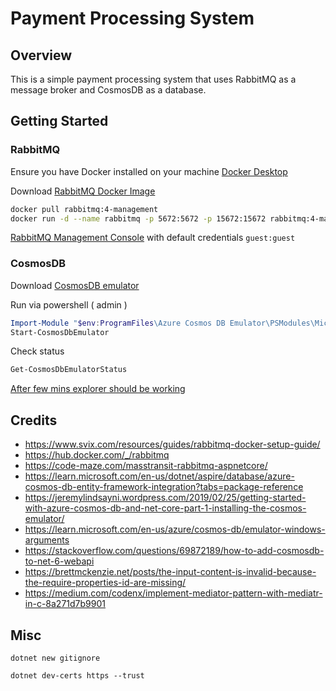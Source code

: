 # Payment Processing System

## Overview

This is a simple payment processing system that uses RabbitMQ as a message broker and CosmosDB as a database.

## Getting Started

### RabbitMQ

Ensure you have Docker installed on your machine [Docker Desktop](https://www.docker.com/products/docker-desktop)

Download [RabbitMQ Docker Image](https://hub.docker.com/_/rabbitmq)

```bash
docker pull rabbitmq:4-management
docker run -d --name rabbitmq -p 5672:5672 -p 15672:15672 rabbitmq:4-management
```

[RabbitMQ Management Console](http://localhost:15672) with default credentials `guest:guest`

### CosmosDB

Download [CosmosDB emulator](https://aka.ms/cosmosdb-emulator)

Run via powershell ( admin )

```ps1
Import-Module "$env:ProgramFiles\Azure Cosmos DB Emulator\PSModules\Microsoft.Azure.CosmosDB.Emulator"
Start-CosmosDbEmulator
```

Check status

```ps1
Get-CosmosDbEmulatorStatus
```

[After few mins explorer should be working](https://localhost:8081/_explorer/index.html)

## Credits

- https://www.svix.com/resources/guides/rabbitmq-docker-setup-guide/
- https://hub.docker.com/_/rabbitmq
- https://code-maze.com/masstransit-rabbitmq-aspnetcore/
- https://learn.microsoft.com/en-us/dotnet/aspire/database/azure-cosmos-db-entity-framework-integration?tabs=package-reference
- https://jeremylindsayni.wordpress.com/2019/02/25/getting-started-with-azure-cosmos-db-and-net-core-part-1-installing-the-cosmos-emulator/
- https://learn.microsoft.com/en-us/azure/cosmos-db/emulator-windows-arguments
- https://stackoverflow.com/questions/69872189/how-to-add-cosmosdb-to-net-6-webapi
- https://brettmckenzie.net/posts/the-input-content-is-invalid-because-the-require-properties-id-are-missing/
- https://medium.com/codenx/implement-mediator-pattern-with-mediatr-in-c-8a271d7b9901

## Misc

```
dotnet new gitignore
```

```
dotnet dev-certs https --trust
```